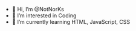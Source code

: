 - 👋 Hi, I’m @NotNorKs
- 👀 I’m interested in Coding
- 🌱 I’m currently learning HTML, JavaScript, CSS


<!---
NotNorKs/NotNorKs is a ✨ special ✨ repository because its `README.md` (this file) appears on your GitHub profile.
You can click the Preview link to take a look at your changes.
--->

